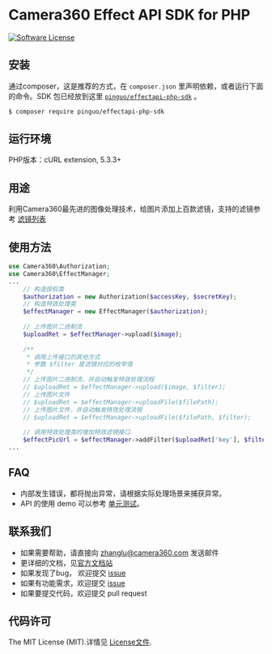 # Camera360 Effect API SDK for PHP
[![Software License](https://img.shields.io/badge/license-MIT-brightgreen.svg)](LICENSE)

[install-packagist]: https://packagist.org/packages/pinguo/effectapi-php-sdk

## 安装
通过composer，这是推荐的方式，在 `composer.json` 里声明依赖，或者运行下面的命令。SDK 包已经放到这里 [`pinguo/effectapi-php-sdk`][install-packagist] 。

```bash
$ composer require pinguo/effectapi-php-sdk
```

## 运行环境
PHP版本：cURL extension, 5.3.3+

## 用途
利用Camera360最先进的图像处理技术，给图片添加上百款滤镜，支持的滤镜参考 [滤镜列表](https://github.com/pinguo/effectapi-php-sdk/blob/master/滤镜列表.md)

## 使用方法
```php
use Camera360\Authorization;
use Camera360\EffectManager;
...
    // 构造授权类
    $authorization = new Authorization($accessKey, $secretKey);
    // 构造特效处理类
    $effectManager = new EffectManager($authorization);
    
    // 上传图片二进制流
    $uploadRet = $effectManager->upload($image);
    
    /**
     * 调用上传接口的其他方式
     * 参数 $filter 是滤镜对应的枚举值
     */
    // 上传图片二进制流，并自动触发特效处理流程
    // $uploadRet = $effectManager->upload($image, $filter);
    // 上传图片文件
    // $uploadRet = $effectManager->uploadFile($filePath);
    // 上传图片文件，并自动触发特效处理流程
    // $uploadRet = $effectManager->uploadFile($filePath, $filter);
    
    // 调用特效处理类的增加特效滤镜接口
    $effectPicUrl = $effectManager->addFilter($uploadRet['key'], $filter);
...
```

## FAQ
* 内部发生错误，都将抛出异常，请根据实际处理场景来捕获异常。
* API 的使用 demo 可以参考 [单元测试](https://github.com/pinguo/effectapi-php-sdk/blob/master/tests)。

## 联系我们

* 如果需要帮助，请直接向 <zhanglu@camera360.com> 发送邮件
* 更详细的文档，见[官方文档站](https://sdk.camera360.com/views/index.html)
* 如果发现了bug， 欢迎提交 [issue](https://github.com/pinguo/effectapi-php-sdk/issues)
* 如果有功能需求，欢迎提交 [issue](https://github.com/pinguo/effectapi-php-sdk/issues)
* 如果要提交代码，欢迎提交 pull request

## 代码许可

The MIT License (MIT).详情见 [License文件](https://github.com/pinguo/effectapi-php-sdk/blob/master/LICENSE).

